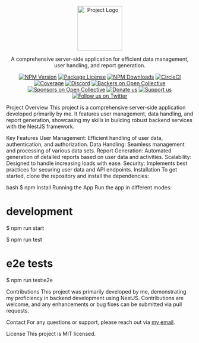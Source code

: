 <p align="center">
  <a href="https://github.com/Set-Forget/testSTServer" target="blank"><img src="https://nestjs.com/img/logo-small.svg" width="120" alt="Project Logo" /></a>
</p>
<p align="center">A comprehensive server-side application for efficient data management, user handling, and report generation.</p>
<p align="center">
<a href="https://www.npmjs.com/~nestjscore" target="_blank"><img src="https://img.shields.io/npm/v/@nestjs/core.svg" alt="NPM Version" /></a>
<a href="https://www.npmjs.com/~nestjscore" target="_blank"><img src="https://img.shields.io/npm/l/@nestjs/core.svg" alt="Package License" /></a>
<a href="https://www.npmjs.com/~nestjscore" target="_blank"><img src="https://img.shields.io/npm/dm/@nestjs/common.svg" alt="NPM Downloads" /></a>
<a href="https://circleci.com/gh/nestjs/nest" target="_blank"><img src="https://img.shields.io/circleci/build/github/nestjs/nest/master" alt="CircleCI" /></a>
<a href="https://coveralls.io/github/nestjs/nest?branch=master" target="_blank"><img src="https://coveralls.io/repos/github/nestjs/nest/badge.svg?branch=master#9" alt="Coverage" /></a>
<a href="https://discord.gg/G7Qnnhy" target="_blank"><img src="https://img.shields.io/badge/discord-online-brightgreen.svg" alt="Discord"/></a>
<a href="https://opencollective.com/nest#backer" target="_blank"><img src="https://opencollective.com/nest/backers/badge.svg" alt="Backers on Open Collective" /></a>
<a href="https://opencollective.com/nest#sponsor" target="_blank"><img src="https://opencollective.com/nest/sponsors/badge.svg" alt="Sponsors on Open Collective" /></a>
<a href="https://paypal.me/kamilmysliwiec" target="_blank"><img src="https://img.shields.io/badge/Donate-PayPal-ff3f59.svg" alt="Donate us"/></a>
<a href="https://opencollective.com/nest#sponsor" target="_blank"><img src="https://img.shields.io/badge/Support%20us-Open%20Collective-41B883.svg" alt="Support us"></a>
<a href="https://twitter.com/nestframework" target="_blank"><img src="https://img.shields.io/twitter/follow/nestframework.svg?style=social&label=Follow" alt="Follow us on Twitter"></a>
</p>
Project Overview
This project is a comprehensive server-side application developed primarily by me. It features user management, data handling, and report generation, showcasing my skills in building robust backend services with the NestJS framework.

Key Features
User Management: Efficient handling of user data, authentication, and authorization.
Data Handling: Seamless management and processing of various data sets.
Report Generation: Automated generation of detailed reports based on user data and activities.
Scalability: Designed to handle increasing loads with ease.
Security: Implements best practices for securing user data and API endpoints.
Installation
To get started, clone the repository and install the dependencies:

bash
$ npm install
Running the App
Run the app in different modes:

# development
$ npm run start

$ npm run test

# e2e tests
$ npm run test:e2e


Contributions
This project was primarily developed by me, demonstrating my proficiency in backend development using NestJS. Contributions are welcome, and any enhancements or bug fixes can be submitted via pull requests.

Contact
For any questions or support, please reach out via [my email](mailto:troncosojuanbernabe@gmail.com).

License
This project is MIT licensed.
